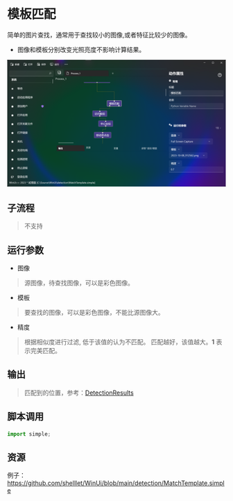 # 模板匹配 
简单的图片查找，通常用于查找较小的图像,或者特征比较少的图像。

*   图像和模板分别改变光照亮度不影响计算结果。


![MatchTemplate](./images/07.png ':size=90%')

## 子流程
> 不支持


## 运行参数

* 图像
> 源图像，待查找图像，可以是彩色图像。
* 模板
>   要查找的图像，可以是彩色图像，不能比源图像大。
* 精度
>   根据相似度进行过滤, 低于该值的认为不匹配。 匹配越好，该值越大。**1** 表示完美匹配。

## 输出

> 匹配到的位置，参考：[DetectionResults](./types/DetectionResult.md)
    

## 脚本调用

```python
import simple;

```

## 资源

例子：https://github.com/shelllet/WinUi/blob/main/detection/MatchTemplate.simple
